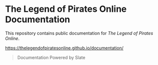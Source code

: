 # The Legend of Pirates Online Documentation

This repository contains public documentation for _The Legend of Pirates Online_.

https://thelegendofpiratesonline.github.io/documentation/

> Documentation Powered by Slate
